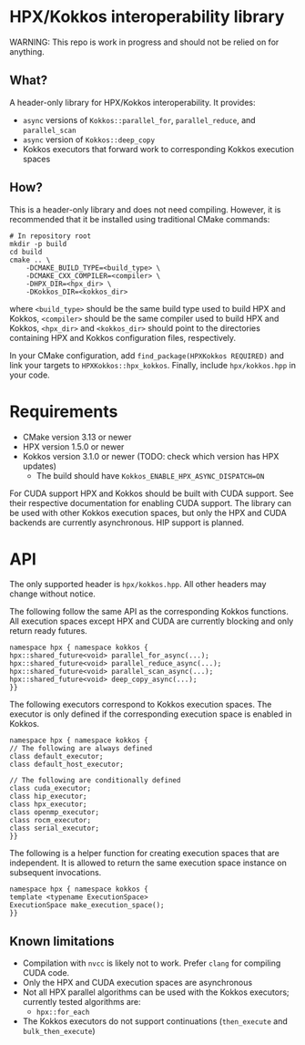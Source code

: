 # HPX/Kokkos interoperability library

WARNING: This repo is work in progress and should not be relied on for
anything.

## What?

A header-only library for HPX/Kokkos interoperability. It provides:

- `async` versions of `Kokkos::parallel_for`, `parallel_reduce`, and `parallel_scan`
- `async` version of `Kokkos::deep_copy`
- Kokkos executors that forward work to corresponding Kokkos execution spaces

## How?

This is a header-only library and does not need compiling. However, it is
recommended that it be installed using traditional CMake commands:

```
# In repository root
mkdir -p build
cd build
cmake .. \
    -DCMAKE_BUILD_TYPE=<build_type> \
    -DCMAKE_CXX_COMPILER=<compiler> \
    -DHPX_DIR=<hpx_dir> \
    -DKokkos_DIR=<kokkos_dir>
```

where `<build_type>` should be the same build type used to build HPX and
Kokkos, `<compiler>` should be the same compiler used to build HPX and Kokkos,
`<hpx_dir>` and `<kokkos_dir>` should point to the directories containing HPX
and Kokkos configuration files, respectively.

In your CMake configuration, add `find_package(HPXKokkos REQUIRED)` and link
your targets to `HPXKokkos::hpx_kokkos`. Finally, include `hpx/kokkos.hpp` in
your code.

# Requirements

- CMake version 3.13 or newer
- HPX version 1.5.0 or newer
- Kokkos version 3.1.0 or newer (TODO: check which version has HPX updates)
  - The build should have `Kokkos_ENABLE_HPX_ASYNC_DISPATCH=ON`

For CUDA support HPX and Kokkos should be built with CUDA support. See their
respective documentation for enabling CUDA support. The library can be used
with other Kokkos execution spaces, but only the HPX and CUDA backends are
currently asynchronous. HIP support is planned.

# API

The only supported header is `hpx/kokkos.hpp`. All other headers may change
without notice.

The following follow the same API as the corresponding Kokkos functions. All
execution spaces except HPX and CUDA are currently blocking and only return
ready futures.

```
namespace hpx { namespace kokkos {
hpx::shared_future<void> parallel_for_async(...);
hpx::shared_future<void> parallel_reduce_async(...);
hpx::shared_future<void> parallel_scan_async(...);
hpx::shared_future<void> deep_copy_async(...);
}}
```

The following executors correspond to Kokkos execution spaces. The executor is
only defined if the corresponding execution space is enabled in Kokkos.

```
namespace hpx { namespace kokkos {
// The following are always defined
class default_executor;
class default_host_executor;

// The following are conditionally defined
class cuda_executor;
class hip_executor;
class hpx_executor;
class openmp_executor;
class rocm_executor;
class serial_executor;
}}
```

The following is a helper function for creating execution spaces that are
independent. It is allowed to return the same execution space instance on
subsequent invocations.

```
namespace hpx { namespace kokkos {
template <typename ExecutionSpace>
ExecutionSpace make_execution_space();
}}
```

## Known limitations

- Compilation with `nvcc` is likely not to work. Prefer `clang` for compiling
  CUDA code.
- Only the HPX and CUDA execution spaces are asynchronous
- Not all HPX parallel algorithms can be used with the Kokkos executors;
  currently tested algorithms are:
  - `hpx::for_each`
- The Kokkos executors do not support continuations (`then_execute` and `bulk_then_execute`)
